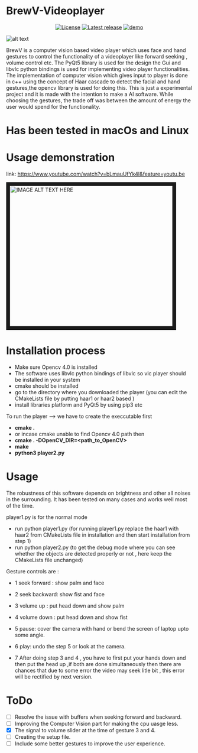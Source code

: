# BrewV-Videoplayer
<p align="center">
<a href="https://github.com/Aditya-11/BrewV-Videoplayer/blob/master/LICENSE"><img src="https://img.shields.io/badge/license-Apache_2.0-Blue.svg" alt="License" /></a>
<a href="https://github.com/Aditya-11/BrewV-Videoplayer/releases/latest"><img src="https://img.shields.io/badge/release-1e--9-green.svg" alt="Latest release" /></a>
<a href="https://www.youtube.com/watch?v=bLmauUfYk4I&feature=youtu.be"><img src="https://img.shields.io/badge/youtube-red.svg" alt="demo" /></a>
</p>

![alt text](https://i.imgur.com/07nvIKx.png)

BrewV is a computer vision based video player which uses face and hand gestures to control the functionality of a videoplayer like forward seeking , volume control etc.
The PyQt5 library is used for the design the Gui and libvlc python bindings is used for implementing video player functionalities.
The implementation of computer vision which gives input to player is done in c++ using the concept of Haar cascade to detect the facial and hand gestures,the opencv library is used for doing this. This is just a experimental project and it is made with the intention to make a AI software.
While choosing the gestures, the trade off was between the amount of energy the user would spend for the functionality.

# Has been tested in macOs and Linux

# Usage demonstration 
link: https://www.youtube.com/watch?v=bLmauUfYk4I&feature=youtu.be

<a href="https://www.youtube.com/watch?v=bLmauUfYk4I&feature=youtu.be" target="_blank">
 <img src="http://img.youtube.com/vi/bLmauUfYk4I/0.jpg" 
alt="IMAGE ALT TEXT HERE" width="440" height="380" border="10" /></a>


# Installation process
* Make sure Opencv 4.0 is installed
* The software uses libvlc python bindings of libvlc so vlc player should be installed in your system
* cmake should be installed 
* go to the directory where you downloaded the player (you can edit the CMakeLists file by putting haar1 or haar2 based )
* install libraries platform and PyQt5 by using pip3 etc

To run the player --> we have to create the execcutable first

* <b>cmake .</b>
* or incase cmake unable to find Opencv 4.0 path then
* <b>cmake . -DOpenCV_DIR=<path_to_OpenCV></b>
* <b>make</b>
* <b>python3 player2.py</b>


# Usage 

The robustness of this software depends on brightness and other all noises in the surrounding. It has been tested on many cases and works well most of the time.

player1.py is for the normal mode

* run python player1.py  (for running player1.py replace the haar1 with haar2 from CMakeLists file in installation and then start installation from step 1)
* run python player2.py (to get the debug mode where you can see whether the objects are detected properly or not , here keep the CMakeLists file unchanged)

Gesture controls are : 
* 1 seek forward : show palm and face 
* 2 seek backward: show fist and face 
* 3 volume up : put head down and show palm
* 4 volume down : put head down and show fist
* 5 pause: cover the camera with hand or bend the screen of laptop upto some angle.
* 6 play: undo the step 5 or look at the camera.

* 7 After doing step 3 and 4 , you have to first put your hands down and then put the head up ,if both are done simultaneously then there are chances that due to some error the video may seek litle bit , this error will be rectified by next version.

# ToDo 
- [ ] Resolve the issue with buffers when seeking forward and backward.
- [ ] Improving the Computer Vision part for making the cpu uasge less.
- [x] The signal to volume slider at the time of gesture 3 and 4. 
- [ ] Creating the setup file.
- [ ] Include some better gestures to improve the user experience.
